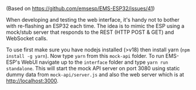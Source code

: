 (Based on <https://github.com/emsesp/EMS-ESP32/issues/41>)

When developing and testing the web interface, it's handy not to bother with re-flashing an ESP32 each time. The idea is to mimic the ESP using a mock/stub server that responds to the REST (HTTP POST & GET) and WebSocket calls.

To use first make sure you have nodejs installed (>v18) then install yarn (`npm install -g yarn`). Now type `yarn` from this `mock-api` folder. To run EMS-ESP's WebUI navigate up to the `interface` folder and type `yarn run standalone`. This will start the mock API server on port 3080 using static dummy data from `mock-api/server.js` and also the web server which is at <http://localhost:3000>.
